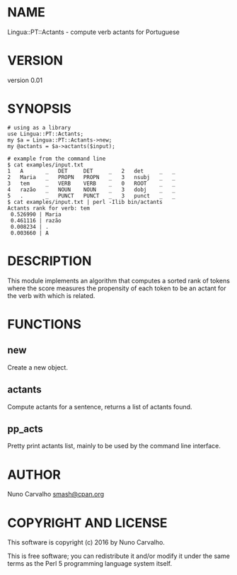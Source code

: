 # NAME

Lingua::PT::Actants - compute verb actants for Portuguese

# VERSION

version 0.01

# SYNOPSIS

    # using as a library
    use Lingua::PT::Actants;
    my $a = Lingua::PT::Actants->new;
    my @actants = $a->actants($input);

    # example from the command line
    $ cat examples/input.txt 
    1   A       _   DET     DET     _   2   det     _   _
    2   Maria   _   PROPN   PROPN   _   3   nsubj   _   _
    3   tem     _   VERB    VERB    _   0   ROOT    _   _
    4   razão   _   NOUN    NOUN    _   3   dobj    _   _
    5   .       _   PUNCT   PUNCT   _   3   punct   _   _
    $ cat examples/input.txt | perl -Ilib bin/actants 
    Actants rank for verb: tem
     0.526990 | Maria
     0.461116 | razão
     0.008234 | .
     0.003660 | A

# DESCRIPTION

This module implements an algorithm that computes a sorted rank of tokens
where the score measures the propensity of each token to be an actant
for the verb with which is related.

# FUNCTIONS

## new

Create a new object.

## actants

Compute actants for a sentence, returns a list of actants found.

## pp\_acts

Pretty print actants list, mainly to be used by the command line interface.

# AUTHOR

Nuno Carvalho <smash@cpan.org>

# COPYRIGHT AND LICENSE

This software is copyright (c) 2016 by Nuno Carvalho.

This is free software; you can redistribute it and/or modify it under
the same terms as the Perl 5 programming language system itself.
